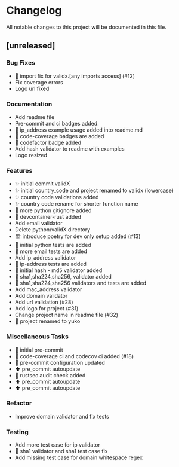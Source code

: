 # Changelog

All notable changes to this project will be documented in this file.

## [unreleased]

### Bug Fixes

- 🐞 import fix for validx.[any imports access] (#12)
- Fix coverage errors
- Logo url fixed

### Documentation

- Add readme file
- Pre-commit and ci badges added.
- 📝 ip_address example usage added into readme.md
- 📝 code-coverage badges are added
- 📝 codefactor badge added
- Add hash validator to readme with examples
- Logo resized

### Features

- ✨ initial commit validX
- ✨ initial country_code and project renamed to validx (lowercase)
- ✨ country code validations added
- ✨ country code rename for shorter function name
- 🐍 more python gitignore added
- 🚀 devcontainer-rust added
- Add email validator
- Delete python/validX directory
- 🏗️ introduce poetry for dev only setup added (#13)
- 🧪 initial python tests are added
- 🧪 more email tests are added
- Add ip_address validator
- 🧪 ip-address tests are added
- 🚀 initial hash - md5 validator added
- 🚀 sha1,sha224,sha256, validator added
- 🚀 sha1,sha224,sha256 validators and tests are added
- Add mac_address validator
- Add domain validator
- Add url validation (#28)
- Add logo for project (#31)
- Change project name in readme file (#32)
- 🚀 project renamed to yuko

### Miscellaneous Tasks

- 👷 initial pre-commit
- 👷 code-coverage ci and codecov ci added (#18)
- 👷 pre-commit configuration updated
- ⬆ pre_commit autoupdate
- 👷 rustsec audit check added
- ⬆ pre_commit autoupdate
- ⬆ pre_commit autoupdate

### Refactor

- Improve domain validator and fix tests

### Testing

- Add more test case for ip validator
- 🧪 sha1 validator and sha1 test case fix
- Add missing test case for domain whitespace regex

<!-- generated by git-cliff -->
